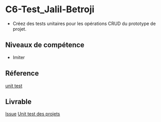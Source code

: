 # C6-Test_Jalil-Betroji



- Créez des tests unitaires pour les opérations CRUD du prototype de projet.

## Niveaux de compétence

- Imiter

## Réference

[unit test](https://jsdecena.medium.com/crud-unit-testing-in-laravel-5-ac286f592cfd)

## Livrable

[Issue](https://github.com/labs-web/prototype/issues/22)
[Unit test des projets](https://github.com/labs-web/prototype/blob/22-projets_backend-1/app/tests/Feature/GestionProjets/projetTest.php)